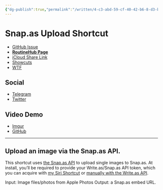 ```yaml
---
{"dg-publish":true,"permalink":"/written/4-c3-abd-59-cf-40-42-b6-8-d3-b-69750-f12-aca-7/","dgHomeLink":true,"dgPassFrontmatter":false}
---
```


# Snap.as Upload Shortcut

- [GitHub Issue](https://github.com/extratone/i/issues/186)
- [**RoutineHub Page**](https://routinehub.co/shortcut/11616)
- [iCloud Share Link](https://www.icloud.com/shortcuts/39d635d6c69247e0b5d0164dbb099e6e)
- [Showcuts](https://showcuts.app/share/view/39d635d6c69247e0b5d0164dbb099e6e)
- [WTF](https://davidblue.wtf/drafts/4C3ABD59-CF40-42B6-8D3B-69750F12ACA7.html)

## Social

- [Telegram](https://t.me/extratone/11157)
- [Twitter](https://twitter.com/NeoYokel/status/1516272958343458820)

## Video Demo

- [Imgur](https://imgur.com/gallery/bwclibP)
- [GitHub](https://user-images.githubusercontent.com/43663476/164028154-b5b469ff-3ecd-4c96-9540-1c19961e46ce.MOV)

---

## Upload an image via the Snap.as API.

This shortcut uses [the Snap.as API](https://developers.snap.as/docs/api) to upload single images to Snap.as. At install, you’ll be required to provide your Write.as/Snap.as API token, which you can acquire with [my Siri Shortcut](https://routinehub.co/shortcut/11589/) or [manually with the Write.as API](https://developers.write.as/docs/api/#authenticate-a-user).

Input: Image files/photos from Apple Photos
Output: a Snap.as embed URL.